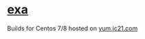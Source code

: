 # [exa](https://github.com/ogham/exa)

Builds for Centos 7/8 hosted on [yum.jc21.com](https://yum.jc21.com)


